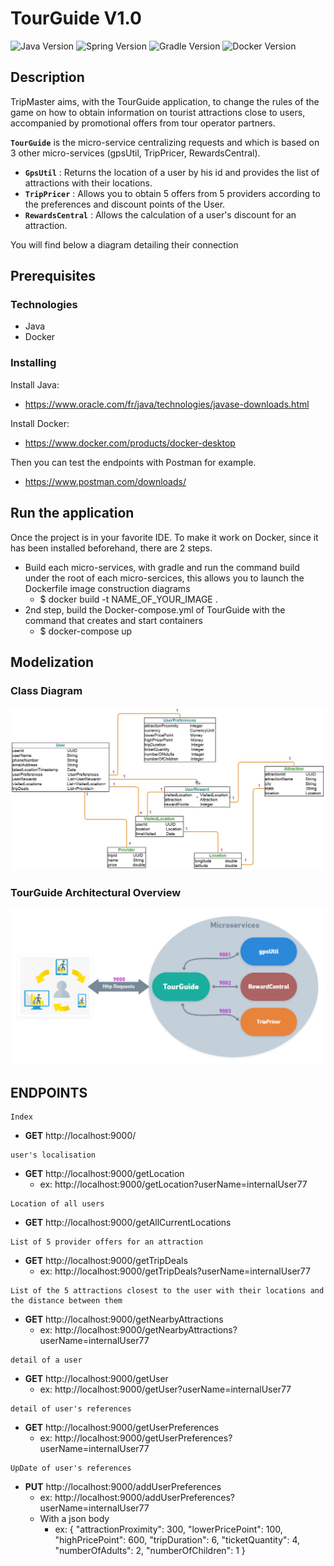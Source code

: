 TourGuide V1.0
========================
![Java Version](https://img.shields.io/badge/Java-1.8-blue)
![Spring Version](https://img.shields.io/badge/Spring-2.5.4-green)
![Gradle Version](https://img.shields.io/badge/Gradle-2.1.6-orange)
![Docker Version](https://img.shields.io/badge/Docker-4.2.0-blue)

Description
------------
TripMaster aims, with the TourGuide application, to change the rules of the game on how to obtain information 
on tourist attractions close to users, accompanied by promotional offers from tour operator partners.

**`TourGuide`**  is the micro-service centralizing requests and which is based on 3 other micro-services (gpsUtil, TripPricer, 
RewardsCentral). 
* **`GpsUtil`** : Returns the location of a user by his id and provides the list of attractions with their locations.
* **`TripPricer`** : Allows you to obtain 5 offers from 5 providers according to the preferences and discount points of the User.
* **`RewardsCentral`** : Allows the calculation of a user's discount for an attraction.

You will find below a diagram detailing their connection
## Prerequisites
### Technologies
- Java
- Docker

### Installing
Install Java:
* https://www.oracle.com/fr/java/technologies/javase-downloads.html

Install Docker:
* https://www.docker.com/products/docker-desktop

Then you can test the endpoints with Postman for example.
* https://www.postman.com/downloads/

## Run the application

Once the project is in your favorite IDE. To make it work on Docker, since it has been installed beforehand, there are 2 steps.
* Build each micro-services, with gradle and run the command build under the root of each micro-sercices, this allows
you to launch the Dockerfile image construction diagrams 
  * $ docker build -t NAME_OF_YOUR_IMAGE .
* 2nd step, build the Docker-compose.yml of TourGuide with the command that creates and start containers
  * $ docker-compose up
  

  

## Modelization
###  Class Diagram
![Model](ShemaModel.jpg)
###  TourGuide Architectural Overview
![TourGuide Architectural Overview](TourGuide%20Architectural%20Overview.png)

## ENDPOINTS
``` 
Index
```
- **GET** http://localhost:9000/
```
user's localisation
```    
- **GET** http://localhost:9000/getLocation
     - ex:  http://localhost:9000/getLocation?userName=internalUser77
```
Location of all users
``` 
- **GET** http://localhost:9000/getAllCurrentLocations

```
List of 5 provider offers for an attraction
``` 
- **GET** http://localhost:9000/getTripDeals
    - ex: http://localhost:9000/getTripDeals?userName=internalUser77
```
List of the 5 attractions closest to the user with their locations and the distance between them
``` 
- **GET** http://localhost:9000/getNearbyAttractions
    - ex: http://localhost:9000/getNearbyAttractions?userName=internalUser77
```
detail of a user
```    
- **GET** http://localhost:9000/getUser
    - ex:  http://localhost:9000/getUser?userName=internalUser77
```
detail of user's references
```    
- **GET** http://localhost:9000/getUserPreferences
    - ex:  http://localhost:9000/getUserPreferences?userName=internalUser77
```
UpDate of user's references
```    
- **PUT** http://localhost:9000/addUserPreferences
    - ex:  http://localhost:9000/addUserPreferences?userName=internalUser77
    - With a json body 
      - ex: {
          "attractionProximity": 300,
          "lowerPricePoint": 100,
          "highPricePoint": 600,
          "tripDuration": 6,
          "ticketQuantity": 4,
          "numberOfAdults": 2,
          "numberOfChildren": 1
          }